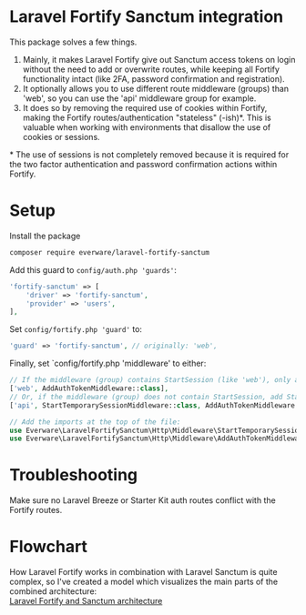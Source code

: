 # Laravel Fortify Sanctum integration
This package solves a few things.
1. Mainly, it makes Laravel Fortify give out Sanctum access tokens on login without the need to add or overwrite routes, 
   while keeping all Fortify functionality intact (like 2FA, password confirmation and registration).
1. It optionally allows you to use different route middleware (groups) than 'web', so you can use the 'api' middleware group for example.
1. It does so by removing the required use of cookies within Fortify, making the Fortify routes/authentication "stateless" (-ish)*.
   This is valuable when working with environments that disallow the use of cookies or sessions.

\* The use of sessions is not completely removed because it is required for the two factor authentication and password confirmation actions within Fortify.

# Setup
Install the package
```bash
composer require everware/laravel-fortify-sanctum
```

Add this guard to `config/auth.php 'guards'`:
```php
'fortify-sanctum' => [
    'driver' => 'fortify-sanctum',
    'provider' => 'users',
],
```

Set `config/fortify.php 'guard'` to:
```php
'guard' => 'fortify-sanctum', // originally: 'web',
```

Finally, set `config/fortify.php 'middleware' to either:
```php
// If the middleware (group) contains StartSession (like 'web'), only add our AddAuthTokenMiddleware.
['web', AddAuthTokenMiddleware::class],
// Or, if the middleware (group) does not contain StartSession, add StartTemporarySessionMiddleware and AddAuthTokenMiddleware.
['api', StartTemporarySessionMiddleware::class, AddAuthTokenMiddleware::class],

// Add the imports at the top of the file:
use Everware\LaravelFortifySanctum\Http\Middleware\StartTemporarySessionMiddleware;
use Everware\LaravelFortifySanctum\Http\Middleware\AddAuthTokenMiddleware;
```

# Troubleshooting
Make sure no Laravel Breeze or Starter Kit auth routes conflict with the Fortify routes.

# Flowchart
How Laravel Fortify works in combination with Laravel Sanctum is quite complex, so I've created a model which visualizes the main parts of the combined architecture:  
[Laravel Fortify and Sanctum architecture](README.laravel-architecture.md)
